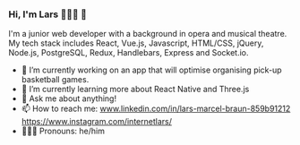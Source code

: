 ### Hi, I'm Lars 🙋🏻‍♀️ 👋


I'm a junior web developer with a background in opera and musical theatre.
My tech stack includes React, Vue.js, Javascript, HTML/CSS, jQuery, Node.js, PostgreSQL, Redux, Handlebars, Express and Socket.io.
 
- 🏀  I’m currently working on an app that will optimise organising pick-up basketball games.
- 🌱 I’m currently learning more about React Native and Three.js
- 💬 Ask me about anything!
- 📫 How to reach me: 
www.linkedin.com/in/lars-marcel-braun-859b91212
https://www.instagram.com/internetlars/
- 🙎🏻‍♀️ Pronouns: he/him


